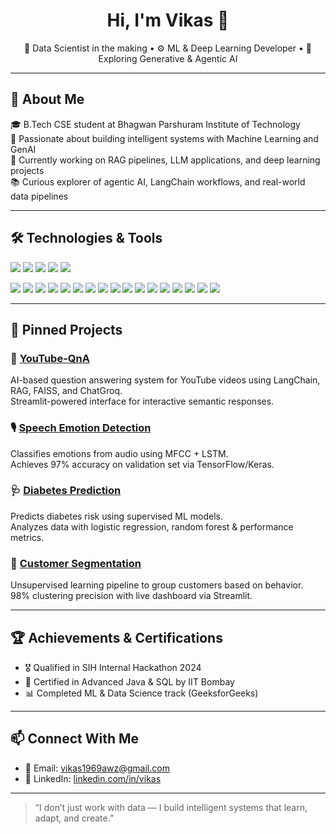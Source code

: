 <h1 align="center">Hi, I'm Vikas 👋</h1>
<p align="center">
  🧠 Data Scientist in the making • ⚙️ ML & Deep Learning Developer • 🤖 Exploring Generative & Agentic AI
</p>

---

## 🚀 About Me

🎓 B.Tech CSE student at Bhagwan Parshuram Institute of Technology   
🔬 Passionate about building intelligent systems with Machine Learning and GenAI  
🧪 Currently working on RAG pipelines, LLM applications, and deep learning projects  
📚 Curious explorer of agentic AI, LangChain workflows, and real-world data pipelines  

---

## 🛠️ Technologies & Tools


<!-- AI / Data Science Skills --> <img src="https://img.shields.io/badge/Machine%20Learning-blue?style=for-the-badge"/> <img src="https://img.shields.io/badge/Deep%20Learning-orange?style=for-the-badge"/> <img src="https://img.shields.io/badge/NLP-green?style=for-the-badge"/> <img src="https://img.shields.io/badge/Data%20Analysis-teal?style=for-the-badge"/> <img src="https://img.shields.io/badge/Artificial%20Intelligence-red?style=for-the-badge"/>

<p> <!-- Languages --> <img src="https://img.shields.io/badge/Java-ED8B00?style=for-the-badge&logo=java&logoColor=white"/> <img src="https://img.shields.io/badge/Python-3776AB?style=for-the-badge&logo=python&logoColor=white"/> <img src="https://img.shields.io/badge/C/C++-00599C?style=for-the-badge&logo=c&logoColor=white"/> <img src="https://img.shields.io/badge/SQL-003B57?style=for-the-badge&logo=mysql&logoColor=white"/> <img src="https://img.shields.io/badge/JavaScript-F7DF1E?style=for-the-badge&logo=javascript&logoColor=black"/> <img src="https://img.shields.io/badge/HTML/CSS-E34F26?style=for-the-badge&logo=html5&logoColor=white"/>

<!-- Frameworks --> <img src="https://img.shields.io/badge/TensorFlow-FF6F00?style=for-the-badge&logo=tensorflow&logoColor=white"/> <img src="https://img.shields.io/badge/Scikit--learn-F7931E?style=for-the-badge&logo=scikit-learn&logoColor=white"/> <img src="https://img.shields.io/badge/OpenCV-5C3EE8?style=for-the-badge&logo=opencv&logoColor=white"/> <img src="https://img.shields.io/badge/LangChain-000000?style=for-the-badge"/>

<!-- Developer Tools --> <img src="https://img.shields.io/badge/VS%20Code-007ACC?style=for-the-badge&logo=visual-studio-code&logoColor=white"/> <img src="https://img.shields.io/badge/Jupyter-FA0F00?style=for-the-badge&logo=jupyter&logoColor=white"/> <img src="https://img.shields.io/badge/IntelliJ-000000?style=for-the-badge&logo=intellij-idea&logoColor=white"/>

<!-- Libraries --> <img src="https://img.shields.io/badge/Pandas-150458?style=for-the-badge&logo=pandas&logoColor=white"/> <img src="https://img.shields.io/badge/Numpy-013243?style=for-the-badge&logo=numpy&logoColor=white"/> <img src="https://img.shields.io/badge/Matplotlib-11557C?style=for-the-badge&logo=matplotlib&logoColor=white"/> <img src="https://img.shields.io/badge/Seaborn-2D3E50?style=for-the-badge"/> </p>

---

## 📌 Pinned Projects

### 🎥 [YouTube-QnA](https://github.com/vikas15cdr/youtube-qna)
AI-based question answering system for YouTube videos using LangChain, RAG, FAISS, and ChatGroq.  
Streamlit-powered interface for interactive semantic responses.

### 🎙️ [Speech Emotion Detection](https://github.com/vikas15cdr/speech-emotion-detector)
Classifies emotions from audio using MFCC + LSTM.  
Achieves 97% accuracy on validation set via TensorFlow/Keras.

### 🩺 [Diabetes Prediction](https://github.com/vikas15cdr/diabetes-prediction)
Predicts diabetes risk using supervised ML models.  
Analyzes data with logistic regression, random forest & performance metrics.

### 🧠 [Customer Segmentation](https://github.com/vikas15cdr/customer-segmentation)
Unsupervised learning pipeline to group customers based on behavior.  
98% clustering precision with live dashboard via Streamlit.

---

## 🏆 Achievements & Certifications

- 🎖️ Qualified in SIH Internal Hackathon 2024  
- 🧪 Certified in Advanced Java & SQL by IIT Bombay   
- 📊 Completed ML & Data Science track (GeeksforGeeks)

---

## 📫 Connect With Me

- 📧 Email: [vikas1969awz@gmail.com](mailto:vikas1969awz@gmail.com)  
- 💼 LinkedIn: [linkedin.com/in/vikas](https://www.linkedin.com/in/vikas-44b045273/)  

---

> “I don’t just work with data — I build intelligent systems that learn, adapt, and create.”

